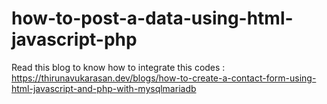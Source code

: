 # how-to-post-a-data-using-html-javascript-php
Read this blog to know how to integrate this codes : 
https://thirunavukarasan.dev/blogs/how-to-create-a-contact-form-using-html-javascript-and-php-with-mysqlmariadb
